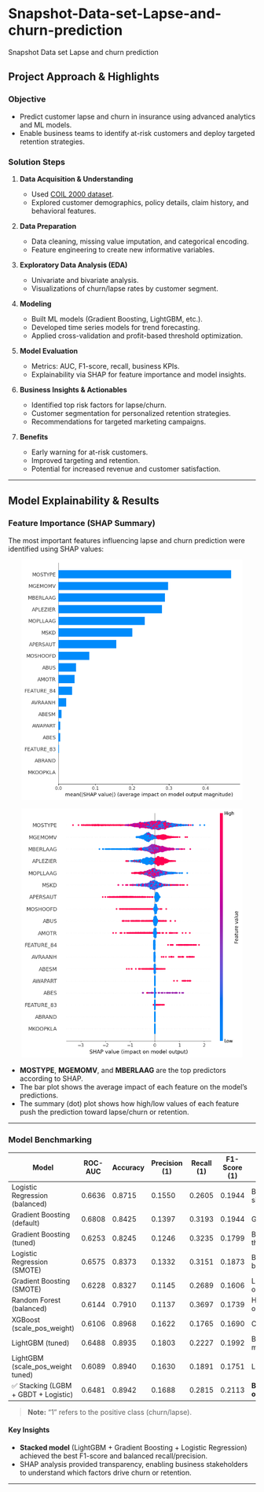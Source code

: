 # Snapshot-Data-set-Lapse-and-churn-prediction
Snapshot Data set Lapse and churn prediction
## Project Approach & Highlights

### Objective
- Predict customer lapse and churn in insurance using advanced analytics and ML models.
- Enable business teams to identify at-risk customers and deploy targeted retention strategies.

### Solution Steps

1. **Data Acquisition & Understanding**
   - Used [COIL 2000 dataset](https://archive.ics.uci.edu/dataset/125/insurance+company+benchmark+coil+2000).
   - Explored customer demographics, policy details, claim history, and behavioral features.

2. **Data Preparation**
   - Data cleaning, missing value imputation, and categorical encoding.
   - Feature engineering to create new informative variables.

3. **Exploratory Data Analysis (EDA)**
   - Univariate and bivariate analysis.
   - Visualizations of churn/lapse rates by customer segment.

4. **Modeling**
   - Built ML models (Gradient Boosting, LightGBM, etc.).
   - Developed time series models for trend forecasting.
   - Applied cross-validation and profit-based threshold optimization.

5. **Model Evaluation**
   - Metrics: AUC, F1-score, recall, business KPIs.
   - Explainability via SHAP for feature importance and model insights.

6. **Business Insights & Actionables**
   - Identified top risk factors for lapse/churn.
   - Customer segmentation for personalized retention strategies.
   - Recommendations for targeted marketing campaigns.

7. **Benefits**
   - Early warning for at-risk customers.
   - Improved targeting and retention.
   - Potential for increased revenue and customer satisfaction.

---
## Model Explainability & Results

### Feature Importance (SHAP Summary)

The most important features influencing lapse and churn prediction were identified using SHAP values:

<p align="center">
  <img src="images/shap_bar.png" alt="SHAP Feature Importance (Bar Plot)" width="450"/>
</p>

<p align="center">
  <img src="images/shap_dot.png" alt="SHAP Summary Plot (Dot)" width="450"/>
</p>

- **MOSTYPE**, **MGEMOMV**, and **MBERLAAG** are the top predictors according to SHAP.
- The bar plot shows the average impact of each feature on the model’s predictions.
- The summary (dot) plot shows how high/low values of each feature push the prediction toward lapse/churn or retention.

---

### Model Benchmarking

| Model                             | ROC-AUC | Accuracy | Precision (1) | Recall (1) | F1-Score (1) | Remarks                    |
|------------------------------------|---------|----------|---------------|------------|--------------|----------------------------|
| Logistic Regression (balanced)     | 0.6636  | 0.8715   | 0.1550        | 0.2605     | 0.1944       | Baseline, simple           |
| Gradient Boosting (default)        | 0.6808  | 0.8425   | 0.1397        | 0.3193     | 0.1944       | Good recall                |
| Gradient Boosting (tuned)          | 0.6253  | 0.8245   | 0.1246        | 0.3235     | 0.1799       | Better thresholding        |
| Logistic Regression (SMOTE)        | 0.6575  | 0.8373   | 0.1332        | 0.3151     | 0.1873       | Balanced boost             |
| Gradient Boosting (SMOTE)          | 0.6228  | 0.8327   | 0.1145        | 0.2689     | 0.1606       | Lower overall              |
| Random Forest (balanced)           | 0.6144  | 0.7910   | 0.1137        | 0.3697     | 0.1739       | High recall only           |
| XGBoost (scale_pos_weight)         | 0.6106  | 0.8968   | 0.1622        | 0.1765     | 0.1690       | Conservative               |
| LightGBM (tuned)                   | 0.6488  | 0.8935   | 0.1803        | 0.2227     | 0.1992       | Best single model          |
| LightGBM (scale_pos_weight tuned)  | 0.6089  | 0.8940   | 0.1630        | 0.1891     | 0.1751       | Lower F1                   |
| ✅ Stacking (LGBM + GBDT + Logistic)| 0.6481  | 0.8942   | 0.1688        | 0.2815     | 0.2113       | **Best F1 overall** ✅      |

> **Note:** “1” refers to the positive class (churn/lapse).

#### Key Insights

- **Stacked model** (LightGBM + Gradient Boosting + Logistic Regression) achieved the best F1-score and balanced recall/precision.
- SHAP analysis provided transparency, enabling business stakeholders to understand which factors drive churn or retention.

---



